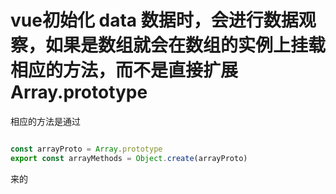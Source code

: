 # vue初始化 data 数据时，会进行数据观察，如果是数组就会在数组的实例上挂载相应的方法，而不是直接扩展Array.prototype
相应的方法是通过

```javascript

const arrayProto = Array.prototype
export const arrayMethods = Object.create(arrayProto)

```

来的
